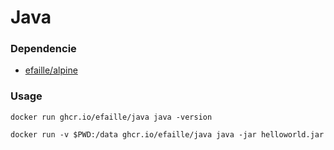 # Java

### Dependencie

- [efaille/alpine]

### Usage

```
docker run ghcr.io/efaille/java java -version
```

```
docker run -v $PWD:/data ghcr.io/efaille/java java -jar helloworld.jar
```

[efaille/alpine]: //github.com/efaille/dockerfiles/tree/master/alpine
